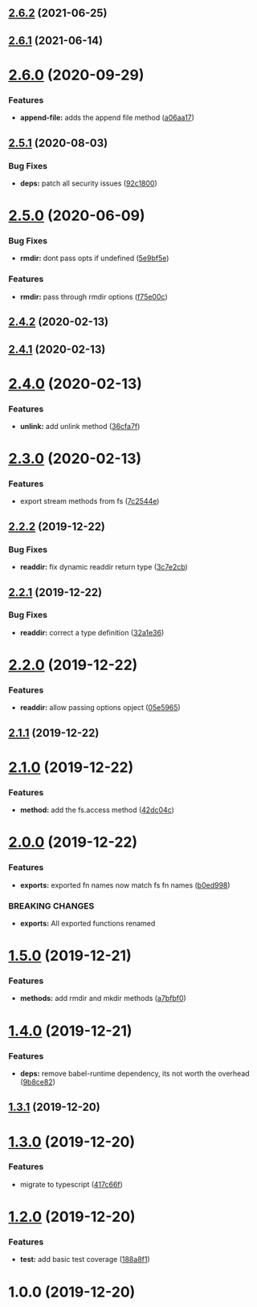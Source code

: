 ## [2.6.2](https://github.com/bbeesley/async-fs/compare/v2.6.1...v2.6.2) (2021-06-25)

## [2.6.1](https://github.com/bbeesley/async-fs/compare/v2.6.0...v2.6.1) (2021-06-14)

# [2.6.0](https://github.com/bbeesley/async-fs/compare/v2.5.1...v2.6.0) (2020-09-29)


### Features

* **append-file:** adds the append file method ([a06aa17](https://github.com/bbeesley/async-fs/commit/a06aa17f33f2234dc4d5ddb1681c456f38977da9))

## [2.5.1](https://github.com/bbeesley/async-fs/compare/v2.5.0...v2.5.1) (2020-08-03)


### Bug Fixes

* **deps:** patch all security issues ([92c1800](https://github.com/bbeesley/async-fs/commit/92c1800eca469e9ef3d2374d8178205eb0c46765))

# [2.5.0](https://github.com/bbeesley/async-fs/compare/v2.4.2...v2.5.0) (2020-06-09)


### Bug Fixes

* **rmdir:** dont pass opts if undefined ([5e9bf5e](https://github.com/bbeesley/async-fs/commit/5e9bf5e1ddff5b08564d2dcad4885b38fdcd9475))


### Features

* **rmdir:** pass through rmdir options ([f75e00c](https://github.com/bbeesley/async-fs/commit/f75e00c744cd848b2923cc6040c7cc91a3446edc))

## [2.4.2](https://github.com/bbeesley/async-fs/compare/v2.4.1...v2.4.2) (2020-02-13)

## [2.4.1](https://github.com/bbeesley/async-fs/compare/v2.4.0...v2.4.1) (2020-02-13)

# [2.4.0](https://github.com/bbeesley/async-fs/compare/v2.3.0...v2.4.0) (2020-02-13)


### Features

* **unlink:** add unlink method ([36cfa7f](https://github.com/bbeesley/async-fs/commit/36cfa7f5f22fc60fbe76eccae330f64cb3e32360))

# [2.3.0](https://github.com/bbeesley/async-fs/compare/v2.2.2...v2.3.0) (2020-02-13)


### Features

* export stream methods from fs ([7c2544e](https://github.com/bbeesley/async-fs/commit/7c2544eace0a7b3e6154fa5fac4d3cf6e39c8320))

## [2.2.2](https://github.com/bbeesley/async-fs/compare/v2.2.1...v2.2.2) (2019-12-22)


### Bug Fixes

* **readdir:** fix dynamic readdir return type ([3c7e2cb](https://github.com/bbeesley/async-fs/commit/3c7e2cb287b19a26050ed51d88542cdc2dff3742))

## [2.2.1](https://github.com/bbeesley/async-fs/compare/v2.2.0...v2.2.1) (2019-12-22)


### Bug Fixes

* **readdir:** correct a type definition ([32a1e36](https://github.com/bbeesley/async-fs/commit/32a1e36fb7c1a4784dcc1f6be1071cee206d8d6c))

# [2.2.0](https://github.com/bbeesley/async-fs/compare/v2.1.1...v2.2.0) (2019-12-22)


### Features

* **readdir:** allow passing options opject ([05e5965](https://github.com/bbeesley/async-fs/commit/05e596598a45ee98ce1b1ff7a7828b5f4f41719e))

## [2.1.1](https://github.com/bbeesley/async-fs/compare/v2.1.0...v2.1.1) (2019-12-22)

# [2.1.0](https://github.com/bbeesley/async-fs/compare/v2.0.0...v2.1.0) (2019-12-22)


### Features

* **method:** add the fs.access method ([42dc04c](https://github.com/bbeesley/async-fs/commit/42dc04cfd82221e884486125687f8a94aefc3641))

# [2.0.0](https://github.com/bbeesley/async-fs/compare/v1.5.0...v2.0.0) (2019-12-22)


### Features

* **exports:** exported fn names now match fs fn names ([b0ed998](https://github.com/bbeesley/async-fs/commit/b0ed998b4d74b0958709ae828e561d6446f85660))


### BREAKING CHANGES

* **exports:** All exported functions renamed

# [1.5.0](https://github.com/bbeesley/async-fs/compare/v1.4.0...v1.5.0) (2019-12-21)


### Features

* **methods:** add rmdir and mkdir methods ([a7bfbf0](https://github.com/bbeesley/async-fs/commit/a7bfbf008ea25bc5080f96df7fa0d06a65896396))

# [1.4.0](https://github.com/bbeesley/async-fs/compare/v1.3.1...v1.4.0) (2019-12-21)


### Features

* **deps:** remove babel-runtime dependency, its not worth the overhead ([9b8ce82](https://github.com/bbeesley/async-fs/commit/9b8ce826c6eb91e6f7b43528f704be42ffff140e))

## [1.3.1](https://github.com/bbeesley/async-fs/compare/v1.3.0...v1.3.1) (2019-12-20)

# [1.3.0](https://github.com/bbeesley/async-fs/compare/v1.2.0...v1.3.0) (2019-12-20)


### Features

* migrate to typescript ([417c66f](https://github.com/bbeesley/async-fs/commit/417c66f360a32faa13e9b2022742d6e511ec30b8))

# [1.2.0](https://github.com/bbeesley/async-fs/compare/v1.1.0...v1.2.0) (2019-12-20)


### Features

* **test:** add basic test coverage ([188a8f1](https://github.com/bbeesley/async-fs/commit/188a8f148c7c942b86d150d39daf88c5a714b7a3))

# 1.0.0 (2019-12-20)

